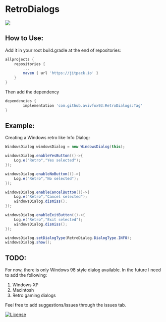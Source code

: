 # RetroDialogs
[![](https://jitpack.io/v/avivfox93/RetroDialogs.svg)](https://jitpack.io/#avivfox93/RetroDialogs)

## How to Use:
Add it in your root build.gradle at the end of repositories:
```gradle
allprojects {
    repositories {
        ...
        maven { url 'https://jitpack.io' }
    }
}
```
Then add the dependency
```gradle
dependencies {
        implementation 'com.github.avivfox93:RetroDialogs:Tag'
}
```

## Example:
Creating a Windows retro like Info Dialog:
```java
WindowsDialog windowsDialog = new WindowsDialog(this);

windowsDialog.enableYesButton(()->{
    Log.e("Retro","Yes selected");
});

windowsDialog.enableNoButton(()->{
    Log.e("Retro","No selected");
});

windowsDialog.enableCancelButton(()->{
    Log.e("Retro","Cancel selected");
    windowsDialog.dismiss();
});

windowsDialog.enableExitButton(()->{
    Log.e("Retro","Exit selected");
    windowsDialog.dismiss();
});

windowsDialog.setDialogType(RetroDialog.DialogType.INFO);
windowsDialog.show();
```

## TODO:
For now, there is only Windows 98 style dialog available.
In the future I need to add the following:
1) Windows XP
2) Macintosh
3) Retro gaming dialogs

Feel free to add suggestions/issues through the issues tab.

[![License](https://img.shields.io/badge/License-Apache%202.0-blue.svg)](https://opensource.org/licenses/Apache-2.0)
